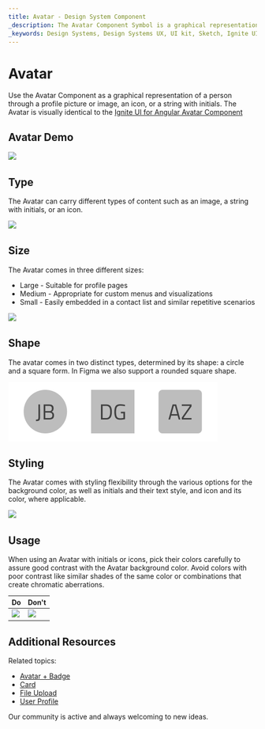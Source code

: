 ```yaml
---
title: Avatar - Design System Component
_description: The Avatar Component Symbol is a graphical representation of personal information. 
_keywords: Design Systems, Design Systems UX, UI kit, Sketch, Ignite UI for Angular, Sketch to Angular, Sketch to Angular, Angular, Angular Design System, Export code from Sketch, Design Kits for Angular, Sketch HTML, Sketch to HTML, Sketch UI kits
---
```


# Avatar

Use the Avatar Component as a graphical representation of a person through a profile picture or image, an icon, or a string with initials. The Avatar is visually identical to the [Ignite UI for Angular Avatar Component](https://www.infragistics.com/products/ignite-ui-angular/angular/components/avatar.html)

## Avatar Demo

<img class="responsive-img" src="../images/avatar_demo.png" srcset="../images/avatar_demo@2x.png 2x" />

## Type

The Avatar can carry different types of content such as an image, a string with initials, or an icon.

<img class="responsive-img" src="../images/avatar_content.png" srcset="../images/avatar_content@2x.png 2x" />

## Size

The Avatar comes in three different sizes:

- Large - Suitable for profile pages
- Medium - Appropriate for custom menus and visualizations
- Small - Easily embedded in a contact list and similar repetitive scenarios

<img class="responsive-img" src="../images/avatar_sizes.png" srcset="../images/avatar_sizes@2x.png 2x" />

## Shape

The avatar comes in two distinct types, determined by its shape: a circle and a square form. In Figma we also support a rounded square shape.

<img class="responsive-img" src="../images/avatar_type.png" srcset="../images/avatar_type@2x.png 2x" />

## Styling

The Avatar comes with styling flexibility through the various options for the background color, as well as initials and their text style, and icon and its color, where applicable.

<img class="responsive-img" src="../images/avatar_styling.png" srcset="../images/avatar_styling@2x.png 2x" />

## Usage

When using an Avatar with initials or icons, pick their colors carefully to assure good contrast with the Avatar background color. Avoid colors with poor contrast like similar shades of the same color or combinations that create chromatic aberrations.

| Do                                                                             | Don't                                                                              |
| ------------------------------------------------------------------------------ | ---------------------------------------------------------------------------------- |
| <img class="responsive-img" src="../images/avatar_do1.png" srcset="../images/avatar_do1@2x.png 2x" /> | <img class="responsive-img" src="../images/avatar_dont1.png" srcset="../images/avatar_dont1@2x.png 2x" /> |

## Additional Resources

Related topics:

- [Avatar + Badge](../patterns/avatar-badge.md)
- [Card](card.md)
- [File Upload](../patterns/file-upload.md)
- [User Profile](../patterns/user-profile.md)
  <div class="divider--half"></div>

Our community is active and always welcoming to new ideas.
